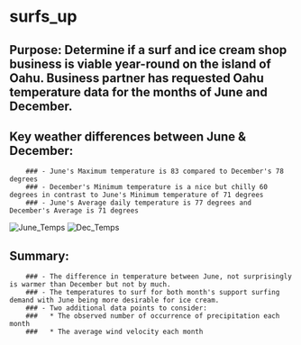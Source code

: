 # surfs_up

## Purpose: Determine if a surf and ice cream shop business is viable year-round on the island of Oahu.  Business partner has requested Oahu temperature data for the months of June and December.

## Key weather differences between June & December:

        ### - June's Maximum temperature is 83 compared to December's 78 degrees
        ### - December's Minimum temperature is a nice but chilly 60 degrees in contrast to June's Minimum temperature of 71 degrees
        ### - June's Average daily temperature is 77 degrees and December's Average is 71 degrees
    
 ![June_Temps](https://user-images.githubusercontent.com/107228424/184720124-247601a0-72bf-472a-b0f7-6b1ee3d90c7e.png)
 ![Dec_Temps](https://user-images.githubusercontent.com/107228424/184720165-7c8df6aa-c848-4ce3-b559-ebe86e8bba14.png)

## Summary:

        ### - The difference in temperature between June, not surprisingly is warmer than December but not by much.
        ### - The temperatures to surf for both month's support surfing demand with June being more desirable for ice cream.
        ### - Two additional data points to consider:
		###   * The observed number of occurrence of precipitation each month
		###   * The average wind velocity each month

